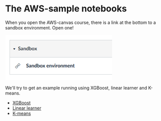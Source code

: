 # The AWS-sample notebooks

When you open the AWS-canvas course, there is a link at the bottom to a sandbox environment. Open one!

![](files/2023-06-14-15-14-06.png)

We'll try to get an example running using XGBoost, linear learner and K-means.

* [XGBoost](https://sagemaker-examples.readthedocs.io/en/latest/introduction_to_amazon_algorithms/xgboost_abalone/xgboost_parquet_input_training.html)
* [Linear learner](https://sagemaker-examples.readthedocs.io/en/latest/introduction_to_applying_machine_learning/breast_cancer_prediction/Breast%20Cancer%20Prediction.html)
* [K-means](https://sagemaker-examples.readthedocs.io/en/latest/introduction_to_applying_machine_learning/US-census_population_segmentation_PCA_Kmeans/sagemaker-countycensusclustering.html)